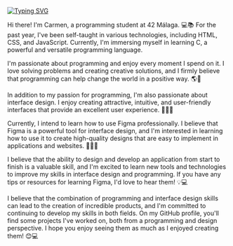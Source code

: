 [![Typing SVG](https://readme-typing-svg.demolab.com?font=Poppins&weight=600&size=30&duration=4000&pause=2000&color=F787B3&background=36FFD100&width=435&lines=Hi+there+!+%F0%9F%92%96+I'm+Carmen)](https://git.io/typing-svg)

<!--
**carmencstl/Carmencstl** is a ✨ _special_ ✨ repository because its `README.md` (this file) appears on your GitHub profile.

Here are some ideas to get you started:

- 🔭 I’m currently working on ...
- 🌱 I’m currently learning ...
- 👯 I’m looking to collaborate on ...
- 🤔 I’m looking for help with ...
- 💬 Ask me about ...
- 📫 How to reach me: ...
- 😄 Pronouns: ...
- ⚡ Fun fact: ...
-->
Hi there! I'm Carmen, a programming student at 42 Málaga. 💻📚 For the past year, I've been self-taught in various technologies, including HTML, CSS, and JavaScript. Currently, I'm immersing myself in learning C, a powerful and versatile programming language.

I'm passionate about programming and enjoy every moment I spend on it. I love solving problems and creating creative solutions, and I firmly believe that programming can help change the world in a positive way. 🌎💪

In addition to my passion for programming, I'm also passionate about interface design. I enjoy creating attractive, intuitive, and user-friendly interfaces that provide an excellent user experience. 🎨👨‍💻

Currently, I intend to learn how to use Figma professionally. I believe that Figma is a powerful tool for interface design, and I'm interested in learning how to use it to create high-quality designs that are easy to implement in applications and websites. 🎨👨‍💻

I believe that the ability to design and develop an application from start to finish is a valuable skill, and I'm excited to learn new tools and technologies to improve my skills in interface design and programming. If you have any tips or resources for learning Figma, I'd love to hear them! 💡💻

I believe that the combination of programming and interface design skills can lead to the creation of incredible products, and I'm committed to continuing to develop my skills in both fields. On my GitHub profile, you'll find some projects I've worked on, both from a programming and design perspective. I hope you enjoy seeing them as much as I enjoyed creating them! 😊💻
